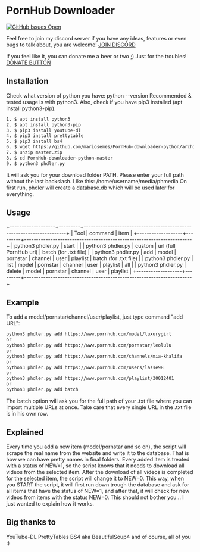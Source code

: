 # PornHub Downloader

[![GitHub Issues Open](https://github-basic-badges.herokuapp.com/issues/mariosemes/PornHub-downloader-python.svg)]()

Feel free to join my discord server if you have any ideas, features or even bugs to talk about, you are welcome!
[JOIN DISCORD](https://discord.gg/JV2NxhH)

If you feel like it, you can donate me a beer or two ;) Just for the troubles!
[DONATE BUTTON](https://www.paypal.com/cgi-bin/webscr?cmd=_s-xclick&hosted_button_id=7MTJVTTQM9YQE&source=url)

## Installation

Check what version of python you have: python --version
Recommended & tested usage is with python3.
Also, check if you have pip3 installed (apt install python3-pip).

```bash
1. $ apt install python3
2. $ apt install python3-pip
3. $ pip3 install youtube-dl
4. $ pip3 install prettytable
5. $ pip3 install bs4
6. $ wget https://github.com/mariosemes/PornHub-downloader-python/archive/master.zip
7. $ unzip master.zip
8. $ cd PornHub-downloader-python-master
9. $ python3 phdler.py
```
It will ask you for your download folder PATH. Please enter your full path without the last backslash. Like this: /home/username/media/phmedia
On first run, phdler will create a database.db which will be used later for everything.


## Usage

+-------------------+---------+----------------------------------------------------------------------+
| Tool              | command | item                                                                 |
+-------------------+---------+----------------------------------------------------------------------+
| python3 phdler.py | start   |                                                                      |
| python3 phdler.py | custom  | url (full PornHub url) | batch (for .txt file)                       |
| python3 phdler.py | add     | model | pornstar | channel | user | playlist | batch (for .txt file) |
| python3 phdler.py | list    | model | pornstar | channel | user | playlist | all                   |
| python3 phdler.py | delete  | model | pornstar | channel | user | playlist                         |
+-------------------+---------+----------------------------------------------------------------------+


## Example

To add a model/pornstar/channel/user/playlist, just type command "add URL":
```bash
python3 phdler.py add https://www.pornhub.com/model/luxurygirl
or
python3 phdler.py add https://www.pornhub.com/pornstar/leolulu
or
python3 phdler.py add https://www.pornhub.com/channels/mia-khalifa
or
python3 phdler.py add https://www.pornhub.com/users/lasse98
or
python3 phdler.py add https://www.pornhub.com/playlist/30012401
or
python3 phdler.py add batch
```
The batch option will ask you for the full path of your .txt file where you can import multiple URLs at once.
Take care that every single URL in the .txt file is in his own row.


## Explained

Every time you add a new item (model/pornstar and so on), the script will scrape the real name from the website and write it to the database. That is how we can have pretty names in final folders. Every added item is treated with a status of NEW=1, so the script knows that it needs to download all videos from the selected item. After the download of all videos is completed for the selected item, the script will change it to NEW=0. This way, when you START the script, it will first run down trough the database and ask for all items that have the status of NEW=1, and after that, it will check for new videos from items with the status NEW=0.
This should not bother you... I just wanted to explain how it works.


## Big thanks to

YouTube-DL
PrettyTables
BS4 aka BeautifulSoup4
and of course, all of you :)